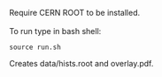 Require CERN ROOT to be installed. \
\
To run type in bash shell:
```
source run.sh
```
Creates data/hists.root and overlay.pdf.
